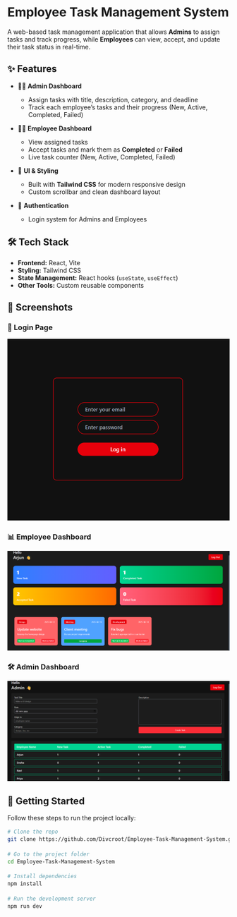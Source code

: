 # Employee Task Management System  

A web-based task management application that allows **Admins** to assign tasks and track progress, while **Employees** can view, accept, and update their task status in real-time.  

## ✨ Features  

- 👨‍💼 **Admin Dashboard**  
  - Assign tasks with title, description, category, and deadline  
  - Track each employee’s tasks and their progress (New, Active, Completed, Failed)  

- 👩‍💻 **Employee Dashboard**  
  - View assigned tasks  
  - Accept tasks and mark them as **Completed** or **Failed**  
  - Live task counter (New, Active, Completed, Failed)  

- 🎨 **UI & Styling**  
  - Built with **Tailwind CSS** for modern responsive design  
  - Custom scrollbar and clean dashboard layout  

- 🔐 **Authentication**  
  - Login system for Admins and Employees  

## 🛠️ Tech Stack  

- **Frontend:** React, Vite  
- **Styling:** Tailwind CSS  
- **State Management:** React hooks (`useState`, `useEffect`)  
- **Other Tools:** Custom reusable components  

## 📸 Screenshots  

### 🔑 Login Page  
![Login Page](./src/assets/LoginPage.png)

### 📊 Employee Dashboard  
![Employee Dashboard](./src/assets/ED.png)

### 🛠️ Admin Dashboard  
![Admin Dashboard](./src/assets/AdminDash.png)

## 🚀 Getting Started  

Follow these steps to run the project locally:  

```bash
# Clone the repo
git clone https://github.com/Divcroot/Employee-Task-Management-System.git  

# Go to the project folder
cd Employee-Task-Management-System

# Install dependencies
npm install  

# Run the development server
npm run dev  
